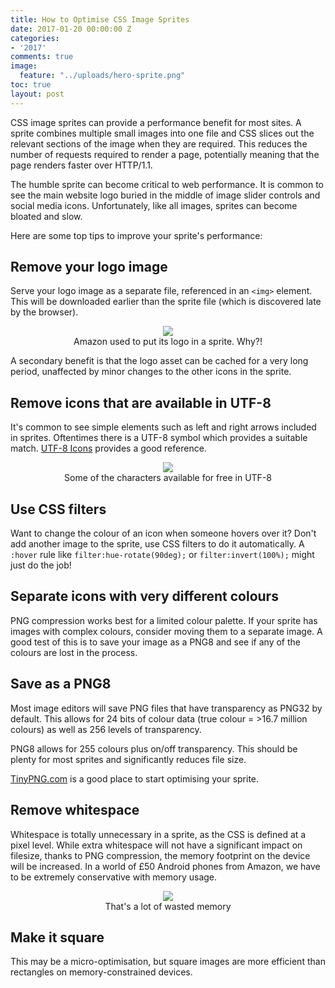 ```yaml
---
title: How to Optimise CSS Image Sprites
date: 2017-01-20 00:00:00 Z
categories:
- '2017'
comments: true
image:
  feature: "../uploads/hero-sprite.png"
toc: true
layout: post
---
```


CSS image sprites can provide a performance benefit for most sites.
A sprite combines multiple small images into one file and CSS slices out the relevant sections of the image when they are required.
This reduces the number of requests required to render a page, potentially meaning that the page renders faster over HTTP/1.1.

The humble sprite can become critical to web performance. It is common to see the main website logo buried in the middle of image slider controls and social media icons.
Unfortunately, like all images, sprites can become bloated and slow.

Here are some top tips to improve your sprite's performance:

## Remove your logo image

Serve your logo image as a separate file, referenced in an ```<img>``` element.
This will be downloaded earlier than the sprite file (which is discovered late by the browser).
<figure align="center">
<img style="max-width:50%;" src="/uploads/amazon-sprite.png" />
<figcaption>Amazon used to put its logo in a sprite. Why?!</figcaption>
</figure>

A secondary benefit is that the logo asset can be cached for a very long period, 
unaffected by minor changes to the other icons in the sprite.

## Remove icons that are available in UTF-8

It's common to see simple elements such as left and right arrows included in sprites.
Oftentimes there is a UTF-8 symbol which provides a suitable match. <a href="https://www.utf8icons.com/">UTF-8 Icons</a> provides a good reference.
<figure align="center">
<img style="max-width:50%;" src="/uploads/utf8-icons.png" />
<figcaption>Some of the characters available for free in UTF-8</figcaption>
</figure>

## Use CSS filters

Want to change the colour of an icon when someone hovers over it? Don't add another image to the sprite, use CSS filters to do it automatically.
A ```:hover``` rule like ```filter:hue-rotate(90deg);``` or ```filter:invert(100%);``` might just do the job!

## Separate icons with very different colours

PNG compression works best for a limited colour palette. If your sprite has images with complex colours, consider moving them to a separate image.
A good test of this is to save your image as a PNG8 and see if any of the colours are lost in the process.

## Save as a PNG8

Most image editors will save PNG files that have transparency as PNG32 by default.
This allows for 24 bits of colour data (true colour = >16.7 million colours) as well as 256 levels of transparency.

PNG8 allows for 255 colours plus on/off transparency. This should be plenty for most sprites and significantly reduces file size.

<a href="https://tinypng.com/">TinyPNG.com</a> is a good place to start optimising your sprite.

## Remove whitespace

Whitespace is totally unnecessary in a sprite, as the CSS is defined at a pixel level.
While extra whitespace will not have a significant impact on filesize, thanks to PNG compression, the memory footprint on the device will be increased.
In a world of £50 Android phones from Amazon, we have to be extremely conservative with memory usage.

<figure align="center">
<img style="max-width:50%;" src="/uploads/sprite-whitespace.png" />
<figcaption>That's a lot of wasted memory</figcaption>
</figure>

## Make it square

This may be a micro-optimisation, but square images are more efficient than rectangles on memory-constrained devices.